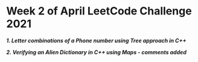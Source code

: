 # Week 2 of April LeetCode Challenge 2021

***1. Letter combinations of a Phone number using Tree approach in C++***

***2. Verifying an Alien Dictionary in C++ using Maps - comments added***
